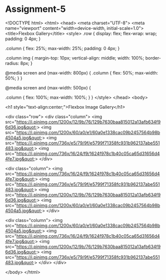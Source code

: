 # Assignment-5
&lt;!DOCTYPE html&gt;
&lt;html&gt;
&lt;head&gt;
&lt;meta charset=&quot;UTF-8&quot;&gt;
&lt;meta name=&quot;viewport&quot; content=&quot;width=device-width, initial-scale=1.0&quot;&gt;
&lt;title&gt;Flexbox Gallery&lt;/title&gt;
&lt;style&gt;
.row {
display: flex;
flex-wrap: wrap;
padding: 0 4px;
}

.column {
flex: 25%;
max-width: 25%;
padding: 0 4px;
}

.column img {
margin-top: 10px;
vertical-align: middle;
width: 100%;
border-radius: 8px;
}

@media screen and (max-width: 800px) {
.column {
flex: 50%;
max-width: 50%;
}
}

@media screen and (max-width: 500px) {

.column {
flex: 100%;
max-width: 100%;
}
}
&lt;/style&gt;
&lt;/head&gt;
&lt;body&gt;

&lt;h1 style=&quot;text-align:center;&quot;&gt;Flexbox Image Gallery&lt;/h1&gt;

&lt;div class=&quot;row&quot;&gt;
&lt;div class=&quot;column&quot;&gt;
&lt;img src=&quot;https://i.pinimg.com/1200x/12/9b/76/129b7630baa815012a13afb634f96d36.jpg&quot;&gt;
&lt;img src=&quot;https://i.pinimg.com/1200x/60/a0/e1/60a0e1338cac09b2457564b98b4504a5.jpg&quot;&gt;
&lt;img src=&quot;https://i.pinimg.com/736x/e5/79/9f/e5799f71358fc931b962137abe551483.jpg&quot;&gt;
&lt;img src=&quot;https://i.pinimg.com/736x/16/24/f9/1624f978c1b40c05ca65d31656d44fe7.jpg&quot;&gt;
&lt;/div&gt;

&lt;div class=&quot;column&quot;&gt;
&lt;img src=&quot;https://i.pinimg.com/736x/16/24/f9/1624f978c1b40c05ca65d31656d44fe7.jpg&quot;&gt;
&lt;img src=&quot;https://i.pinimg.com/736x/e5/79/9f/e5799f71358fc931b962137abe551483.jpg&quot;&gt;
&lt;img src=&quot;https://i.pinimg.com/1200x/12/9b/76/129b7630baa815012a13afb634f96d36.jpg&quot;&gt;
&lt;img src=&quot;https://i.pinimg.com/1200x/60/a0/e1/60a0e1338cac09b2457564b98b4504a5.jpg&quot;&gt;
&lt;/div&gt;

&lt;div class=&quot;column&quot;&gt;
&lt;img src=&quot;https://i.pinimg.com/1200x/60/a0/e1/60a0e1338cac09b2457564b98b4504a5.jpg&quot;&gt;
&lt;img src=&quot;https://i.pinimg.com/736x/16/24/f9/1624f978c1b40c05ca65d31656d44fe7.jpg&quot;&gt;
&lt;img src=&quot;https://i.pinimg.com/1200x/12/9b/76/129b7630baa815012a13afb634f96d36.jpg&quot;&gt;
&lt;img src=&quot;https://i.pinimg.com/736x/e5/79/9f/e5799f71358fc931b962137abe551483.jpg&quot;&gt;
&lt;/div&gt;
&lt;/div&gt;

&lt;/body&gt;
&lt;/html&gt;
